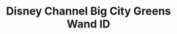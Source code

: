 ---
layout: entry
title: Disney Channel Big City Greens Wand ID
organization: Disney Channel
usagedate: ~2020
language: en
fulltitle: Disney Channel Big City Greens Wand ID
watermark: None
sourceurl: https://www.youtube.com/watch?v=i4OgrqgZ5P4&list=PLJ7cZho3FOc5wsAu7SQ_7-R-3QRO-ShTg
source: The Official Chasing Thunder
---
